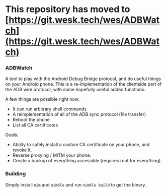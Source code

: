 # **This repository has moved to [https://git.wesk.tech/wes/ADBWatch](https://git.wesk.tech/wes/ADBWatch)**

### ADBWatch

A tool to play with the Android Debug Bridge protocol, and do useful things on your Android phone. This is a re-implementation of the clientside part of the ADB wire protocol, with some hopefully useful added functions.

A few things are possible right now:
* It can run arbitrary shell commands
* A reimplementation of all of the ADB sync protocol (file transfer)
* Reboot the phone
* List all CA certificates

Goals:
* Ability to safely install a custom CA certificate on your phone, and revoke it.
* Reverse proxying / MITM your phone.
* Create a backup of everything accessible (requires root for everything).

### Building
Simply install `nim` and `nimble` and run `nimble build` to get the binary.
